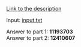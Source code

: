 [Link to the description](https://adventofcode.com/2019/day/5)

Input: [input.txt](./input.txt)

Answer to part 1: **11193703**  
Answer to part 2: **12410607**
